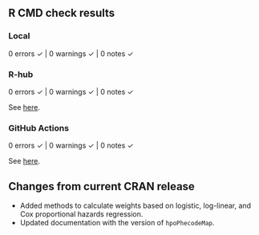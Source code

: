 ## R CMD check results

### Local

  0 errors ✓ | 0 warnings ✓ | 0 notes ✓

### R-hub

  0 errors ✓ | 0 warnings ✓ | 0 notes ✓

See [here](https://builder.r-hub.io/status/original/phers_1.0.0.tar.gz-792d8800d6da481da68ad185dbb9e086).

### GitHub Actions

  0 errors ✓ | 0 warnings ✓ | 0 notes ✓

See [here](https://github.com/hugheylab/phers/actions/workflows/check-deploy.yaml).

## Changes from current CRAN release

* Added methods to calculate weights based on logistic, log-linear, and Cox proportional hazards regression.
* Updated documentation with the version of `hpoPhecodeMap`.
